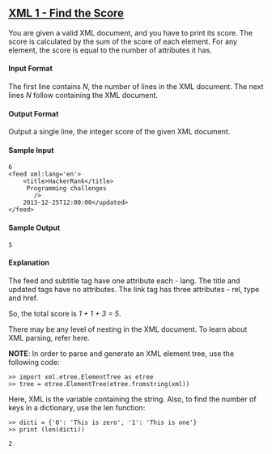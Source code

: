 ## **[XML 1 - Find the Score](https://www.hackerrank.com/challenges/xml-1-find-the-score)** 
You are given a valid XML document, and you have to print its score. The score is calculated by the sum of the score of each element. For any element, the score is equal to the number of attributes it has.

#### Input Format
The first line contains *N*, the number of lines in the XML document.
The next lines *N* follow containing the XML document.

#### Output Format
Output a single line, the integer score of the given XML document.

#### Sample Input
```
6
<feed xml:lang='en'>
    <title>HackerRank</title>
     Programming challenges
       />
    2013-12-25T12:00:00</updated>
</feed>
```

#### Sample Output
`5`

#### Explanation
The feed and subtitle tag have one attribute each - lang.
The title and updated tags have no attributes.
The link tag has three attributes - rel, type and href.

So, the total score is *1 + 1 + 3 = 5*.

There may be any level of nesting in the XML document. To learn about XML parsing, refer here.

**NOTE**: In order to parse and generate an XML element tree, use the following code:
```
>> import xml.etree.ElementTree as etree
>> tree = etree.ElementTree(etree.fromstring(xml))
```
Here, XML is the variable containing the string.
Also, to find the number of keys in a dictionary, use the len function:
```
>> dicti = {'0': 'This is zero', '1': 'This is one'}
>> print (len(dicti))

2
```